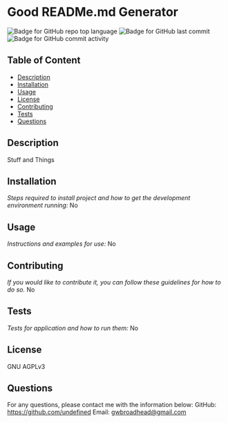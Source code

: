 # Good READMe.md Generator
![Badge for GitHub repo top language](https://img.shields.io/github/languages/top/g-broadhead/https://github.com/g-broadhead/readMeGenerator?style=flat&logo=appveyor) ![Badge for GitHub last commit](https://img.shields.io/github/last-commit/g-broadhead/https://github.com/g-broadhead/readMeGenerator?style=flat&logo=appveyor) ![Badge for GitHub commit activity](https://img.shields.io/github/commit-activity/w/undefined/https://github.com/g-broadhead/readMeGenerator?color=purple)


  ## Table of Content
  - [Description](#description)
  - [Installation](#installation)
  - [Usage](#usage)
  - [License](#license)
  - [Contributing](#contributing)
  - [Tests](#tests)
  - [Questions](#questions)

  ## Description
  Stuff and Things
  ## Installation
  *Steps required to install project and how to get the development environment running:*
  No

  ## Usage
  *Instructions and examples for use:*
  No

  ## Contributing
  *If you would like to contribute it, you can follow these guidelines for how to do so.*
  No

  ## Tests
  *Tests for application and how to run them:*
  No

  ## License
  GNU AGPLv3

  ## Questions
  For any questions, please contact me with the information below:
  GitHub: https://github.com/undefined
  Email: gwbroadhead@gmail.com
